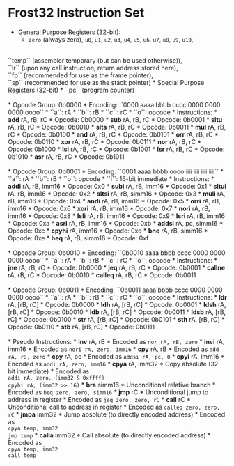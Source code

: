 # Frost32 Instruction Set
<!-- Vim Note:  Use @g to update notes.pdf -->
<!-- Vim Note:  Use @h to update notes.html -->
<!-- Vim Note:  Use @j to update notes.pdf and notes.html -->
<!-- How To Make A Tab:  &emsp; -->
<!--
&epsilon; &Epsilon;   &lambda; &Lambda;   &alpha; &Alpha;
&beta; &Beta;   &pi; &Pi; &#0960;   &sigma; &Sigma;
&omega; &Omega;   &mu; &Mu;  &gamma; &Gamma;
&prod;  &sum;  &int;  &part;  &infin;
&amp;  &ast;  &sdot;
&lt; &le;  &gt; &ge;  &equals; &ne;
-->



* General Purpose Registers (32-bit):
	* ``zero`` (always zero), ``u0``, ``u1``, ``u2``, 
	``u3``, ``u4``, ``u5``, ``u6``,
	``u7``, ``u8``, ``u9``, ``u10``,
<br>
	``temp`` (assembler temporary (but can be used otherwise)), 
<br>
	``lr`` (upon any call instruction, return address stored here), 
<br>
	``fp`` (recommended for use as the frame pointer), 
<br>
	``sp`` (recommended for use as the stack pointer)
* Special Purpose Registers (32-bit)
	* ``pc`` (program counter)
<br><br>
* Opcode Group:  0b0000
	* Encoding:  ``0000 aaaa bbbb cccc  0000 0000 0000 oooo``
		* ``a``:  rA
		* ``b``:  rB
		* ``c``:  rC
		* ``o``:  opcode
	* Instructions:
		* <b>add</b> rA, rB, rC
			* Opcode:  0b0000
		* <b>sub</b> rA, rB, rC
			* Opcode:  0b0001
		* <b>sltu</b> rA, rB, rC
			* Opcode:  0b0010
		* <b>slts</b> rA, rB, rC
			* Opcode:  0b0011
		* <b>mul</b> rA, rB, rC
			* Opcode:  0b0100
		* <b>and</b> rA, rB, rC
			* Opcode:  0b0101
		* <b>orr</b> rA, rB, rC
			* Opcode:  0b0110
		* <b>xor</b> rA, rB, rC
			* Opcode:  0b0111
		* <b>nor</b> rA, rB, rC
			* Opcode:  0b1000
		* <b>lsl</b> rA, rB, rC
			* Opcode:  0b1001
		* <b>lsr</b> rA, rB, rC
			* Opcode:  0b1010
		* <b>asr</b> rA, rB, rC
			* Opcode:  0b1011
<br><br>
* Opcode Group:  0b0001
	* Encoding:  ``0001 aaaa bbbb oooo  iiii iiii iiii iiii``
		* ``a``:  rA
		* ``b``:  rB
		* ``o``:  opcode
		* ``i``:  16-bit immediate
	* Instructions:
		* <b>addi</b> rA, rB, imm16
			* Opcode:  0x0
		* <b>subi</b> rA, rB, imm16
			* Opcode:  0x1
		* <b>sltui</b> rA, rB, imm16
			* Opcode:  0x2
		* <b>sltsi</b> rA, rB, simm16
			* Opcode:  0x3
		* <b>muli</b> rA, rB, imm16
			* Opcode:  0x4
		* <b>andi</b> rA, rB, imm16
			* Opcode:  0x5
		* <b>orri</b> rA, rB, imm16
			* Opcode:  0x6
		* <b>xori</b> rA, rB, imm16
			* Opcode:  0x7
		* <b>nori</b> rA, rB, imm16
			* Opcode:  0x8
		* <b>lsli</b> rA, rB, imm16
			* Opcode:  0x9
		* <b>lsri</b> rA, rB, imm16
			* Opcode:  0xa
		* <b>asri</b> rA, rB, imm16
			* Opcode:  0xb
		* <b>addsi</b> rA, pc, simm16
			* Opcode:  0xc
		* <b>cpyhi</b> rA, imm16
			* Opcode:  0xd
		* <b>bne</b> rA, rB, simm16
			* Opcode:  0xe
		* <b>beq</b> rA, rB, simm16
			* Opcode:  0xf
<br><br>
* Opcode Group:  0b0010
	* Encoding:  ``0b0010 aaaa bbbb cccc  0000 0000 0000 oooo``
		* ``a``:  rA
		* ``b``:  rB
		* ``c``:  rC
		* ``o``:  opcode
	* Instructions:
		* <b>jne</b> rA, rB, rC
			* Opcode:  0b0000
		* <b>jeq</b> rA, rB, rC
			* Opcode:  0b0001
		* <b>callne</b> rA, rB, rC
			* Opcode:  0b0010
		* <b>calleq</b> rA, rB, rC
			* Opcode:  0b0011
<br><br>
* Opcode Group:  0b0011
	* Encoding:  ``0b0011 aaaa bbbb cccc  0000 0000 0000 oooo``
		* ``a``:  rA
		* ``b``:  rB
		* ``c``:  rC
		* ``o``:  opcode
	* Instructions:
		* <b>ldr</b> rA, [rB, rC]
			* Opcode:  0b0000
		* <b>ldh</b> rA, [rB, rC]
			* Opcode:  0b0001
		* <b>ldsh</b> rA, [rB, rC]
			* Opcode:  0b0010
		* <b>ldb</b> rA, [rB, rC]
			* Opcode:  0b0011
		* <b>ldsb</b> rA, [rB, rC]
			* Opcode:  0b0100
		* <b>str</b> rA, [rB, rC]
			* Opcode:  0b0101
		* <b>sth</b> rA, [rB, rC]
			* Opcode:  0b0110
		* <b>stb</b> rA, [rB, rC]
			* Opcode:  0b0111
<br><br>
* Pseudo Instructions:
	* <b>inv</b> rA, rB
		* Encoded as <code>nor rA, rB, zero</code>
	* <b>invi</b> rA, imm16
		* Encoded as <code>nori rA, zero, imm16</code>
	* <b>cpy</b> rA, rB
		* Encoded as <code>add rA, rB, zero</code>
	* <b>cpy</b> rA, pc
		* Encoded as <code>addsi rA, pc, 0</code>
	* <b>cpyi</b> rA, imm16
		* Encoded as <code>addi rA, zero, imm16</code>
	* <b>cpya</b> rA, imm32
		* Copy absolute (32-bit immediate)
		* Encoded as 
			<br>
			<code>addi rA, zero, (imm32 & 0xffff)</code>
			<br>
			<code>cpyhi rA, (imm32 >> 16)</code>
	* <b>bra</b> simm16
		* Unconditional relative branch
		* Encoded as <code>beq zero, zero, simm16</code>
	* <b>jmp</b> rC
		* Unconditional jump to address in register
		* Encoded as <code>jeq zero, zero, rC</code>
	* <b>call</b> rC
		* Unconditional call to address in register
		* Encoded as <code>calleq zero, zero, rC</code>
	* <b>jmpa</b> imm32
		* Jump absolute (to directly encoded address)
		* Encoded as
			<br>
			<code>cpya temp, imm32</code>
			<br>
			<code>jmp temp</code>
	* <b>calla</b> imm32
		* Call absolute (to directly encoded address)
		* Encoded as
			<br>
			<code>cpya temp, imm32</code>
			<br>
			<code>call temp</code>
																																							
